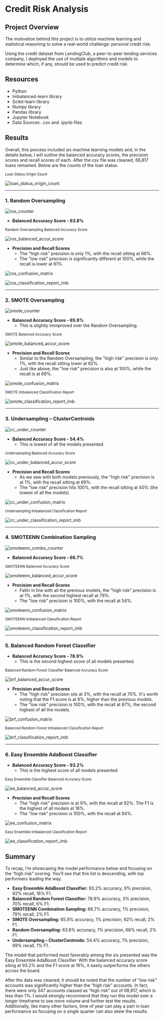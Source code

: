 # Credit Risk Analysis

## Project Overview

The motivation behind this project is to utilize machine learning and statistical reasoning to solve a real-world challenge: personal credit risk. 

Using the credit dataset from LendingClub, a peer-to-peer lending services company, I deployed the use of multiple algorithms and models to determine which, if any, should be used to predict credit risk. 

## Resources
* Python 
* Imbalanced-learn library
* Scikit-learn library
* Numpy library
* Pandas library
* Jupyter Notebook
* Data Sources: .csv and .ipynb files

## Results

Overall, this process included six machine learning models and, in the details below, I will outline the balanced accuracy scores, the precision scores and recall scores of each. After the csv file was cleaned, 68,817 loans remained. Below are the counts of the loan status. 

<sub> Loan Status Origin Count</sub>

 ![loan_status_origin_count](https://github.com/Kelfang/Credit_Risk_Analysis/blob/main/images/loan_status_origin_count.png)

------------------------------------------------------

### 1. Random Oversampling

![ros_counter](https://github.com/Kelfang/Credit_Risk_Analysis/blob/main/images/random_oversampling/ros_counter.png)

* **Balanced Accuracy Score - 63.8%**

<sub>Random Oversampling Balanced Accuracy Score</sub>

![ros_balanced_accur_score](https://github.com/Kelfang/Credit_Risk_Analysis/blob/main/images/random_oversampling/ros_balanced_accur_score.png)


* **Precision and Recall Scores**
  - The "high risk" precision is only 1%, with the recall sitting at 66%.
  - The "low risk" precision is significantly different at 100%, while the recall is lower at 61%. 

![ros_confusion_matrix](https://github.com/Kelfang/Credit_Risk_Analysis/blob/main/images/random_oversampling/ros_confusion_matrix.png)

![ros_classification_report_imb](https://github.com/Kelfang/Credit_Risk_Analysis/blob/main/images/random_oversampling/ros_classification_report_imb.png)

------------------------------------------------------

### 2. SMOTE Oversampling

![smote_counter](https://github.com/Kelfang/Credit_Risk_Analysis/blob/main/images/smote_oversampling/smote_counter.png)

* **Balanced Accuracy Score - 65.9%**
  - This is slightly immproved over the Random Oversampling.

<sub>SMOTE Balanced Accuracy Score</sub>

![smote_balanced_accur_score](https://github.com/Kelfang/Credit_Risk_Analysis/blob/main/images/smote_oversampling/smote_balanced_accur_score.png)

* **Precision and Recall Scores**
  - Similar to the Random Oversampling, the "high risk" precision is only 1%, with the recall sitting lower at 62%.
  - Just like above, the "low risk" precision is also at 100%, while the recall is at 69%.

![smote_confusion_matrix](https://github.com/Kelfang/Credit_Risk_Analysis/blob/main/images/smote_oversampling/smote_confusion_matrix.png)

<sub>SMOTE Imbalanced Classification Report</sub>

![smote_classification_report_imb](https://github.com/Kelfang/Credit_Risk_Analysis/blob/main/images/smote_oversampling/smote_classification_report_imb.png)

------------------------------------------------------

### 3. Undersampling – ClusterCentroids

![cc_under_counter](https://github.com/Kelfang/Credit_Risk_Analysis/blob/main/images/undersampling_clustercentroids/cc_under_counter.png)

* **Balanced Accuracy Score - 54.4%**
  - This is lowest of all the models presented.

<sub>Undersampling Balanced Accuracy Score</sub>

![cc_under_balanced_accur_score](https://github.com/Kelfang/Credit_Risk_Analysis/blob/main/images/undersampling_clustercentroids/cc_under_balanced_accur_score.png)


* **Precision and Recall Scores**
  - As we saw with both models previously, the "high risk" precision is at 1%, with the recall sitting at 69%.
  - The "low risk" precision hits 100%, with the recall sitting at 40% (the lowest of all the models).

![cc_under_confusion_matrix](https://github.com/Kelfang/Credit_Risk_Analysis/blob/main/images/undersampling_clustercentroids/cc_under_confusion_matrix.png)


<sub>Undersampling Imbalanced Classification Report</sub>

![cc_under_classification_report_imb](https://github.com/Kelfang/Credit_Risk_Analysis/blob/main/images/undersampling_clustercentroids/cc_under_classification_report_imb.png)

------------------------------------------------------

### 4. SMOTEENN Combination Sampling

![smoteenn_combo_counter](https://github.com/Kelfang/Credit_Risk_Analysis/blob/main/images/smoteenn_combo_sampling/smoteenn_combo_counter.png)


* **Balanced Accuracy Score - 66.7%**

<sub>SMOTEENN Balanced Accuracy Score</sub>

![smoteenn_balanced_accur_score](https://github.com/Kelfang/Credit_Risk_Analysis/blob/main/images/smoteenn_combo_sampling/smoteenn_balanced_accur_score.png)


* **Precision and Recall Scores**
  - Fallin in line with all the previous models, the "high risk" precision is at 1%, with the second highest recall at 79%. 
  - The "low risk" precision is 100%, with the recall at 54%.

![smoteenn_confusion_matrix](https://github.com/Kelfang/Credit_Risk_Analysis/blob/main/images/smoteenn_combo_sampling/smoteenn_confusion_matrix.png)

<sub>SMOTEENN Imbalanced Classification Report</sub>

![smoteenn_classification_report_imb](https://github.com/Kelfang/Credit_Risk_Analysis/blob/main/images/smoteenn_combo_sampling/smoteenn_classification_report_imb.png)

------------------------------------------------------

### 5. Balanced Random Forest Classifier

* **Balanced Accuracy Score - 78.9%**
  - This is the second highest score of all models presented.

<sub>Balanced Random Forest Classifier Balanced Accuracy Score</sub>

![brf_balanced_accur_score](https://github.com/Kelfang/Credit_Risk_Analysis/blob/main/images/balanced_random_forest/brf_balanced_accur_score.png)


* **Precision and Recall Scores**
  - The "high risk" precision sits at 3%, with the recall at 70%. It's worth noting that the F1 score is at 6%, higher than the previous models. 
  - The "low risk" precision is 100%, with the recall at 87%, the second highest of all the models. 

![brf_confusion_matrix](https://github.com/Kelfang/Credit_Risk_Analysis/blob/main/images/balanced_random_forest/brf_confusion_matrix.png)

<sub>Balanced Random Forest Imbalanced Classification Report</sub>

![brf_classification_report_imb](https://github.com/Kelfang/Credit_Risk_Analysis/blob/main/images/balanced_random_forest/brf_classification_report_imb.png)

------------------------------------------------------

### 6. Easy Ensemble AdaBoost Classifier

* **Balanced Accuracy Score - 93.2%**
  - This is the highest score of all models presented.

<sub>Easy Ensemble Classifier Balanced Accuracy Score</sub>

![ee_balanced_accur_score](https://github.com/Kelfang/Credit_Risk_Analysis/blob/main/images/easy_ensemble_adaboost/ee_balanced_accur_score.png)

* **Precision and Recall Scores**
  - The "high risk" precision is at 9%, with the recall at 92%. The F1 is the highest of all models at 16%.
  - The "low risk" precision is 100%, with the recall at 94%.

![ee_confusion_matrix](https://github.com/Kelfang/Credit_Risk_Analysis/blob/main/images/easy_ensemble_adaboost/ee_confusion_matrix.png)


<sub>Easy Ensemble Imbalanced Classification Report</sub>

![ee_classification_report_imb](https://github.com/Kelfang/Credit_Risk_Analysis/blob/main/images/easy_ensemble_adaboost/ee_classification_report_imb.png)



## Summary 
To recap, I’m showcasing the model performance below and focusing on the “high risk” scoring. You’ll see that this list is descending, with top performers leading the way. 

 - **Easy Ensemble AdaBoost Classifier:** 93.2% accuracy, 9% precision, 92% recall, 16% F1.
 - **Balanced Random Forest Classifier:** 78.9% accuracy, 3% precision, 70% recall, 6% F1.
 - **SMOTEENN Combination Sampling:** 66.7% accuracy, 1% precision, 79% recall, 2% F1.
 - **SMOTE Oversampling:** 65.9% accuracy, 1% precision, 62% recall, 2% F1.
 - **Random Oversampling:** 63.8% accuracy, 1% precision, 66% recall, 2% F1.
 - **Undersampling – ClusterCentroids:** 54.4% accuracy, 1% precision, 69% recall, 1% F1.

 The model that performed most favorably among the six presented was the Easy Ensemble AdaBoost Classifier. With the balanced accuracy score siting at 93.2% and the F1 score at 16%, it easily outperforms the others across the board. 

After the data was cleaned, it should be noted that the number of “low risk” accounts was significantly higher than the “high risk” accounts. In fact, there were only 347 accounts classed as “high risk” out of 68,817, which is less than 1%. I would strongly recommend that they run this model over a longer timeframe to see more volume and further test the results. Additionally, like many other factors, time of year can play a part in loan performance so focusing on a single quarter can also skew the results. 




